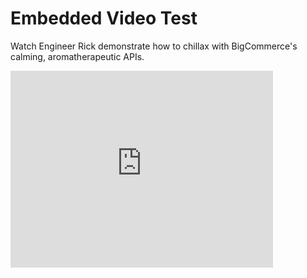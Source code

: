 # Embedded Video Test

Watch Engineer Rick demonstrate how to chillax with BigCommerce's calming, aromatherapeutic APIs.

<iframe width="420" height="315" src="https://www.youtube.com/embed/V-_O7nl0Ii0" frameborder="0"  allowfullscreen></iframe>